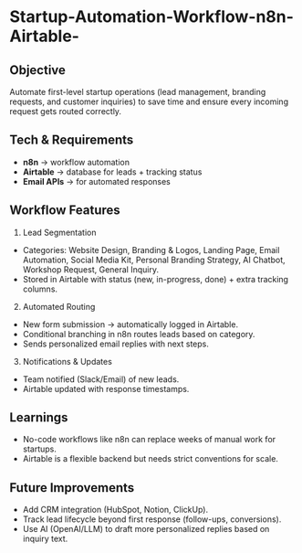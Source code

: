 # Startup-Automation-Workflow-n8n-Airtable-

## Objective
Automate first-level startup operations (lead management, branding requests, and customer inquiries) to save time and ensure every incoming request gets routed correctly.

## Tech & Requirements
- **n8n** → workflow automation
- **Airtable** → database for leads + tracking status
- **Email APIs** → for automated responses

## Workflow Features
1. Lead Segmentation
- Categories: Website Design, Branding & Logos, Landing Page, Email Automation, Social Media Kit, Personal Branding Strategy, AI Chatbot, Workshop Request, General Inquiry.
- Stored in Airtable with status (new, in-progress, done) + extra tracking columns.

2. Automated Routing
- New form submission → automatically logged in Airtable.
- Conditional branching in n8n routes leads based on category.
- Sends personalized email replies with next steps.

3. Notifications & Updates
- Team notified (Slack/Email) of new leads.
- Airtable updated with response timestamps.

## Learnings
- No-code workflows like n8n can replace weeks of manual work for startups.
- Airtable is a flexible backend but needs strict conventions for scale.

## Future Improvements
- Add CRM integration (HubSpot, Notion, ClickUp).
- Track lead lifecycle beyond first response (follow-ups, conversions).
- Use AI (OpenAI/LLM) to draft more personalized replies based on inquiry text.
